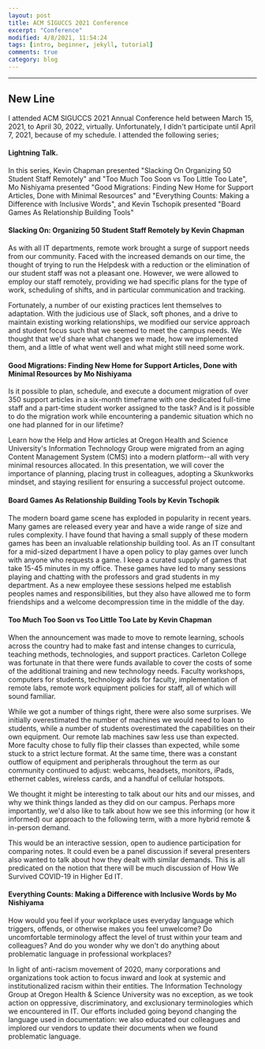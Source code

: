 ```yaml
---
layout: post
title: ACM SIGUCCS 2021 Conference
excerpt: "Conference"
modified: 4/8/2021, 11:54:24
tags: [intro, beginner, jekyll, tutorial]
comments: true
category: blog
---
```


-------------------------------------------------------------------------------------------------------------------------------------------------------------------------
New Line
---------------------------------------------------------------------------------------------------------------------------------------------------


I attended ACM SIGUCCS 2021 Annual Conference held between March 15, 2021, to April 30, 2022, virtually. Unfortunately, I didn't participate until April 7, 2021, because of my schedule.
I  attended the following series;
#### Lightning Talk.
In this series, Kevin Chapman presented "Slacking On Organizing 50 Student Staff Remotely" and "Too Much Too Soon vs Too Little Too Late", Mo Nishiyama presented "Good Migrations: Finding New Home for Support Articles, Done with Minimal Resources" and "Everything Counts: Making a Difference with Inclusive Words", and Kevin Tschopik presented "Board Games As Relationship Building Tools"

#### Slacking On: Organizing 50 Student Staff Remotely by Kevin Chapman
As with all IT departments, remote work brought a surge of support needs from our community. Faced with the increased demands on our time, the thought of trying to run the Helpdesk with a reduction or the elimination of our student staff was not a pleasant one. However, we were allowed to employ our staff remotely, providing we had specific plans for the type of work, scheduling of shifts, and in particular communication and tracking.

Fortunately, a number of our existing practices lent themselves to adaptation. With the judicious use of Slack, soft phones, and a drive to maintain existing working relationships, we modified our service approach and student focus such that we seemed to meet the campus needs. We thought that we'd share what changes we made, how we implemented them, and a little of what went well and what might still need some work.
#### Good Migrations: Finding New Home for Support Articles, Done with Minimal Resources by Mo Nishiyama
Is it possible to plan, schedule, and execute a document migration of over 350 support articles in a six-month timeframe with one dedicated full-time staff and a part-time student worker assigned to the task? And is it possible to do the migration work while encountering a pandemic situation which no one had planned for in our lifetime?

Learn how the Help and How articles at Oregon Health and Science University's Information Technology Group were migrated from an aging Content Management System (CMS) into a modern platform--all with very minimal resources allocated. In this presentation, we will cover the importance of planning, placing trust in colleagues, adopting a Skunkworks mindset, and staying resilient for ensuring a successful project outcome.
#### Board Games As Relationship Building Tools by Kevin Tschopik
The modern board game scene has exploded in popularity in recent years. Many games are released every year and have a wide range of size and rules complexity. I have found that having a small supply of these modern games has been an invaluable relationship building tool. As an IT consultant for a mid-sized department I have a open policy to play games over lunch with anyone who requests a game. I keep a curated supply of games that take 15-45 minutes in my office. These games have led to many sessions playing and chatting with the professors and grad students in my department. As a new employee these sessions helped me establish peoples names and responsibilities, but they also have allowed me to form friendships and a welcome decompression time in the middle of the day.
#### Too Much Too Soon vs Too Little Too Late by Kevin Chapman
When the announcement was made to move to remote learning, schools across the country had to make fast and intense changes to curricula, teaching methods, technologies, and support practices. Carleton College was fortunate in that there were funds available to cover the costs of some of the additional training and new technology needs. Faculty workshops, computers for students, technology aids for faculty, implementation of remote labs, remote work equipment policies for staff, all of which will sound familiar.

While we got a number of things right, there were also some surprises. We initially overestimated the number of machines we would need to loan to students, while a number of students overestimated the capabilities on their own equipment. Our remote lab machines saw less use than expected. More faculty chose to fully flip their classes than expected, while some stuck to a strict lecture format. At the same time, there was a constant outflow of equipment and peripherals throughout the term as our community continued to adjust: webcams, headsets, monitors, iPads, ethernet cables, wireless cards, and a handful of cellular hotspots.

We thought it might be interesting to talk about our hits and our misses, and why we think things landed as they did on our campus. Perhaps more importantly, we'd also like to talk about how we see this informing (or how it informed) our approach to the following term, with a more hybrid remote & in-person demand.

This would be an interactive session, open to audience participation for comparing notes. It could even be a panel discussion if several presenters also wanted to talk about how they dealt with similar demands. This is all predicated on the notion that there will be much discussion of How We Survived COVID-19 in Higher Ed IT.
#### Everything Counts: Making a Difference with Inclusive Words by Mo Nishiyama
How would you feel if your workplace uses everyday language which triggers, offends, or otherwise makes you feel unwelcome? Do uncomfortable terminology affect the level of trust within your team and colleagues? And do you wonder why we don't do anything about problematic language in professional workplaces?

In light of anti-racism movement of 2020, many corporations and organizations took action to focus inward and look at systemic and institutionalized racism within their entities. The Information Technology Group at Oregon Health & Science University was no exception, as we took action on oppressive, discriminatory, and exclusionary terminologies which we encountered in IT. Our efforts included going beyond changing the language used in documentation: we also educated our colleagues and implored our vendors to update their documents when we found problematic language.
